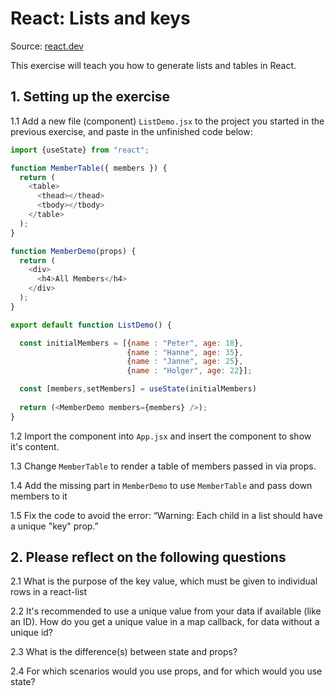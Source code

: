 # React: Lists and keys

Source: [react.dev](https://react.dev/learn/rendering-lists)

This exercise will teach you how to generate lists and tables in React.

## 1. Setting up the exercise

1.1 Add a new file (component) `ListDemo.jsx` to the project you started in the previous exercise, and paste in the unfinished code below:

```javascript
import {useState} from "react";

function MemberTable({ members }) {
  return (
    <table>
      <thead></thead>
      <tbody></tbody>
    </table>
  );
}

function MemberDemo(props) {
  return (
    <div>
      <h4>All Members</h4>
    </div>
  );
}

export default function ListDemo() {

  const initialMembers = [{name : "Peter", age: 18},
                          {name : "Hanne", age: 35},
                          {name : "Janne", age: 25},
                          {name : "Holger", age: 22}];

  const [members,setMembers] = useState(initialMembers)
  
  return (<MemberDemo members={members} />);
}
```

1.2 Import the component into `App.jsx` and insert the component to show it's content.

1.3 Change `MemberTable` to render a table of members passed in via props.

1.4 Add the missing part in `MemberDemo` to use `MemberTable` and pass down members to it

1.5 Fix the code to avoid the error: “Warning: Each child in a list should have a unique "key" prop.”

## 2. Please reflect on the following questions

2.1 What is the purpose of the key value, which must be given to individual rows in a react-list

2.2 It's recommended to use a unique value from your data if available (like an ID). How do you get a unique value in a map callback, for data without a unique id?

2.3 What is the difference(s) between state and props?

2.4 For which scenarios would you use props, and for which would you use state?
